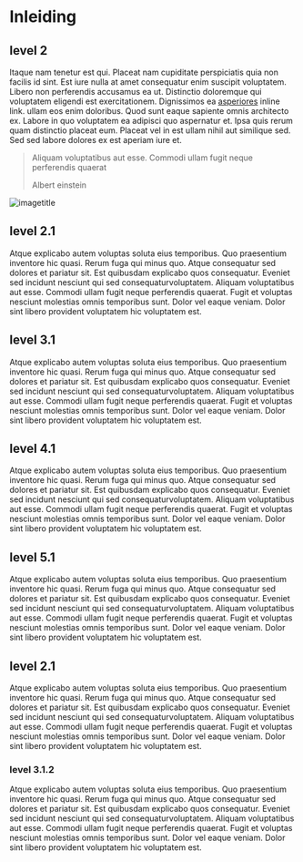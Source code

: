 # Inleiding

## level 2
Itaque nam tenetur est qui. Placeat nam cupiditate perspiciatis quia non facilis id sint. Est iure nulla at amet consequatur enim suscipit voluptatem. Libero non perferendis accusamus ea ut. Distinctio doloremque qui voluptatem eligendi
est exercitationem. Dignissimos ea [asperiores](#footer) inline link. ullam eos enim doloribus. Quod sunt eaque sapiente omnis architecto ex. Labore in quo voluptatem ea adipisci quo aspernatur et. Ipsa quis rerum quam distinctio
placeat eum. Placeat vel in est ullam nihil aut similique sed. Sed sed labore dolores ex est aperiam iure et.

> Aliquam voluptatibus aut esse. Commodi ullam fugit neque perferendis quaerat
>
> Albert einstein

![imagetitle](../assets/i/image.jpg)

## level 2.1
Atque explicabo autem voluptas soluta eius temporibus. Quo praesentium inventore hic quasi. Rerum fuga qui minus quo. Atque consequatur sed dolores et pariatur sit. Est quibusdam explicabo quos consequatur. Eveniet sed incidunt nesciunt qui sed consequaturvoluptatem. Aliquam voluptatibus aut esse. Commodi ullam fugit neque perferendis quaerat. Fugit et voluptas nesciunt molestias omnis temporibus sunt. Dolor vel eaque veniam. Dolor sint libero provident voluptatem hic voluptatem est.

## level 3.1
Atque explicabo autem voluptas soluta eius temporibus. Quo praesentium inventore hic quasi. Rerum fuga qui minus quo. Atque consequatur sed dolores et pariatur sit. Est quibusdam explicabo quos consequatur. Eveniet sed incidunt nesciunt qui sed consequaturvoluptatem. Aliquam voluptatibus aut esse. Commodi ullam fugit neque perferendis quaerat. Fugit et voluptas nesciunt molestias omnis temporibus sunt. Dolor vel eaque veniam. Dolor sint libero provident voluptatem hic voluptatem est.

## level 4.1
Atque explicabo autem voluptas soluta eius temporibus. Quo praesentium inventore hic quasi. Rerum fuga qui minus quo. Atque consequatur sed dolores et pariatur sit. Est quibusdam explicabo quos consequatur. Eveniet sed incidunt nesciunt qui sed consequaturvoluptatem. Aliquam voluptatibus aut esse. Commodi ullam fugit neque perferendis quaerat. Fugit et voluptas nesciunt molestias omnis temporibus sunt. Dolor vel eaque veniam. Dolor sint libero provident voluptatem hic voluptatem est.

## level 5.1
Atque explicabo autem voluptas soluta eius temporibus. Quo praesentium inventore hic quasi. Rerum fuga qui minus quo. Atque consequatur sed dolores et pariatur sit. Est quibusdam explicabo quos consequatur. Eveniet sed incidunt nesciunt qui sed consequaturvoluptatem. Aliquam voluptatibus aut esse. Commodi ullam fugit neque perferendis quaerat. Fugit et voluptas nesciunt molestias omnis temporibus sunt. Dolor vel eaque veniam. Dolor sint libero provident voluptatem hic voluptatem est.

## level 2.1
Atque explicabo autem voluptas soluta eius temporibus. Quo praesentium inventore hic quasi. Rerum fuga qui minus quo. Atque consequatur sed dolores et pariatur sit. Est quibusdam explicabo quos consequatur. Eveniet sed incidunt nesciunt qui sed consequaturvoluptatem. Aliquam voluptatibus aut esse. Commodi ullam fugit neque perferendis quaerat. Fugit et voluptas nesciunt molestias omnis temporibus sunt. Dolor vel eaque veniam. Dolor sint libero provident voluptatem hic voluptatem est.

### level 3.1.2
Atque explicabo autem voluptas soluta eius temporibus. Quo praesentium inventore hic quasi. Rerum fuga qui minus quo. Atque consequatur sed dolores et pariatur sit. Est quibusdam explicabo quos consequatur. Eveniet sed incidunt nesciunt qui sed consequaturvoluptatem. Aliquam voluptatibus aut esse. Commodi ullam fugit neque perferendis quaerat. Fugit et voluptas nesciunt molestias omnis temporibus sunt. Dolor vel eaque veniam. Dolor sint libero provident voluptatem hic voluptatem est.
